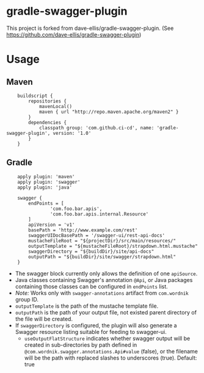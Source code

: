 gradle-swagger-plugin
=====================

This project is forked from dave-ellis/gradle-swagger-plugin. (See https://github.com/dave-ellis/gradle-swagger-plugin)

# Usage

## Maven
```
    buildscript {
        repositories {
            mavenLocal()
            maven { url "http://repo.maven.apache.org/maven2" }
        }
        dependencies {
            classpath group: 'com.github.ci-cd', name: 'gradle-swagger-plugin', version: '1.0'
        }
    }
```

## Gradle
```
    apply plugin: 'maven'
    apply plugin: 'swagger'
    apply plugin: 'java'

    swagger {
        endPoints = [
                'com.foo.bar.apis',
                'com.foo.bar.apis.internal.Resource'
        ]
        apiVersion = 'v1'
        basePath = 'http://www.example.com/rest'
        swaggerUIDocBasePath = '/swagger-ui/rest-api-docs'
        mustacheFileRoot = "${projectDir}/src/main/resources/"
        outputTemplate = "${mustacheFileRoot}/strapdown.html.mustache"
        swaggerDirectory = "${buildDir}/site/api-docs"
        outputPath = "${buildDir}/site/swagger/strapdown.html"
    }
```


* The swagger block currently only allows the definition of one `apiSource`.
* Java classes containing Swagger's annotation `@Api`, or Java packages containing those classes can be configured in `endPoints` list.
* *Note:* Works only with `swagger-annotations` artifact from `com.wordnik` group ID.
* `outputTemplate` is the path of the mustache template file.
* `outputPath` is the path of your output file, not existed parent directory of the file will be created.
* If `swaggerDirectory` is configured, the plugin will also generate a Swagger resource listing suitable for feeding to swagger-ui.
    * `useOutputFlatStructure` indicates whether swagger output will be created in sub-directories by path defined in
      `@com.wordnik.swagger.annotations.Api#value` (false), or the filename will be the path with replaced slashes to
      underscores (true). Default: true

